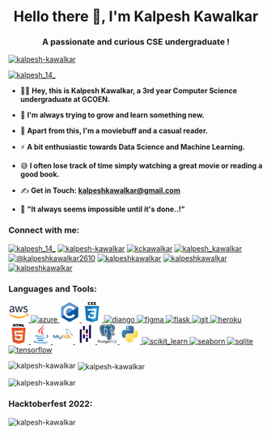<h1 align="center">Hello there 👋, I'm Kalpesh Kawalkar</h1>
<h3 align="center">A passionate and curious CSE undergraduate !</h3>

<p align="left"> <a href="https://github.com/ryo-ma/github-profile-trophy"><img src="https://github-profile-trophy.vercel.app/?username=kalpesh-kawalkar" alt="kalpesh-kawalkar" /></a> </p>

<p align="left"> <a href="https://twitter.com/kalpesh_14_" target="blank"><img src="https://img.shields.io/twitter/follow/kalpesh_14_?logo=twitter&style=for-the-badge" alt="kalpesh_14_" /></a> </p>

- 👨‍🎓 **Hey, this is Kalpesh Kawalkar, a 3rd year Computer Science undergraduate at GCOEN.**

- 🌱 **I'm always trying to grow and learn something new.**

- 🫶 **Apart from this, I'm a moviebuff and a casual reader.**

- ⚡ **A bit enthusiastic towards Data Science and Machine Learning.**

- 😅 **I often lose track of time simply watching a great movie or reading a good book.**

- ✍️ **Get in Touch: kalpeshkawalkar@gmail.com**

- 💯 **"It always seems impossible until it's done..!"**

<h3 align="left">Connect with me:</h3>
<p align="left">
<a href="https://twitter.com/kalpesh_14_" target="blank"><img align="center" src="https://raw.githubusercontent.com/rahuldkjain/github-profile-readme-generator/master/src/images/icons/Social/twitter.svg" alt="kalpesh_14_" height="30" width="40" /></a>
<a href="https://linkedin.com/in/kalpesh-kawalkar" target="blank"><img align="center" src="https://raw.githubusercontent.com/rahuldkjain/github-profile-readme-generator/master/src/images/icons/Social/linked-in-alt.svg" alt="kalpesh-kawalkar" height="30" width="40" /></a>
<a href="https://kaggle.com/kckawalkar" target="blank"><img align="center" src="https://raw.githubusercontent.com/rahuldkjain/github-profile-readme-generator/master/src/images/icons/Social/kaggle.svg" alt="kckawalkar" height="30" width="40" /></a>
<a href="https://instagram.com/kalpesh_kawalkar" target="blank"><img align="center" src="https://raw.githubusercontent.com/rahuldkjain/github-profile-readme-generator/master/src/images/icons/Social/instagram.svg" alt="kalpesh_kawalkar" height="30" width="40" /></a>
<a href="https://medium.com/@kalpeshkawalkar2610" target="blank"><img align="center" src="https://raw.githubusercontent.com/rahuldkjain/github-profile-readme-generator/master/src/images/icons/Social/medium.svg" alt="@kalpeshkawalkar2610" height="30" width="40" /></a>
<a href="https://www.hackerrank.com/kalpeshkawalkar" target="blank"><img align="center" src="https://raw.githubusercontent.com/rahuldkjain/github-profile-readme-generator/master/src/images/icons/Social/hackerrank.svg" alt="kalpeshkawalkar" height="30" width="40" /></a>
<a href="https://www.leetcode.com/kalpeshkawalkar" target="blank"><img align="center" src="https://raw.githubusercontent.com/rahuldkjain/github-profile-readme-generator/master/src/images/icons/Social/leet-code.svg" alt="kalpeshkawalkar" height="30" width="40" /></a>
<a href="https://auth.geeksforgeeks.org/user/kalpeshkawalkar" target="blank"><img align="center" src="https://raw.githubusercontent.com/rahuldkjain/github-profile-readme-generator/master/src/images/icons/Social/geeks-for-geeks.svg" alt="kalpeshkawalkar" height="30" width="40" /></a>
</p>

<h3 align="left">Languages and Tools:</h3>
<p align="left"> <a href="https://aws.amazon.com" target="_blank" rel="noreferrer"> <img src="https://raw.githubusercontent.com/devicons/devicon/master/icons/amazonwebservices/amazonwebservices-original-wordmark.svg" alt="aws" width="40" height="40"/> </a> <a href="https://azure.microsoft.com/en-in/" target="_blank" rel="noreferrer"> <img src="https://www.vectorlogo.zone/logos/microsoft_azure/microsoft_azure-icon.svg" alt="azure" width="40" height="40"/> </a> <a href="https://www.cprogramming.com/" target="_blank" rel="noreferrer"> <img src="https://raw.githubusercontent.com/devicons/devicon/master/icons/c/c-original.svg" alt="c" width="40" height="40"/> </a> <a href="https://www.w3schools.com/css/" target="_blank" rel="noreferrer"> <img src="https://raw.githubusercontent.com/devicons/devicon/master/icons/css3/css3-original-wordmark.svg" alt="css3" width="40" height="40"/> </a> <a href="https://www.djangoproject.com/" target="_blank" rel="noreferrer"> <img src="https://cdn.worldvectorlogo.com/logos/django.svg" alt="django" width="40" height="40"/> </a> <a href="https://www.figma.com/" target="_blank" rel="noreferrer"> <img src="https://www.vectorlogo.zone/logos/figma/figma-icon.svg" alt="figma" width="40" height="40"/> </a> <a href="https://flask.palletsprojects.com/" target="_blank" rel="noreferrer"> <img src="https://www.vectorlogo.zone/logos/pocoo_flask/pocoo_flask-icon.svg" alt="flask" width="40" height="40"/> </a> <a href="https://git-scm.com/" target="_blank" rel="noreferrer"> <img src="https://www.vectorlogo.zone/logos/git-scm/git-scm-icon.svg" alt="git" width="40" height="40"/> </a> <a href="https://heroku.com" target="_blank" rel="noreferrer"> <img src="https://www.vectorlogo.zone/logos/heroku/heroku-icon.svg" alt="heroku" width="40" height="40"/> </a> <a href="https://www.w3.org/html/" target="_blank" rel="noreferrer"> <img src="https://raw.githubusercontent.com/devicons/devicon/master/icons/html5/html5-original-wordmark.svg" alt="html5" width="40" height="40"/> </a> <a href="https://www.java.com" target="_blank" rel="noreferrer"> <img src="https://raw.githubusercontent.com/devicons/devicon/master/icons/java/java-original.svg" alt="java" width="40" height="40"/> </a> <a href="https://www.mysql.com/" target="_blank" rel="noreferrer"> <img src="https://raw.githubusercontent.com/devicons/devicon/master/icons/mysql/mysql-original-wordmark.svg" alt="mysql" width="40" height="40"/> </a> <a href="https://pandas.pydata.org/" target="_blank" rel="noreferrer"> <img src="https://raw.githubusercontent.com/devicons/devicon/2ae2a900d2f041da66e950e4d48052658d850630/icons/pandas/pandas-original.svg" alt="pandas" width="40" height="40"/> </a> <a href="https://www.postgresql.org" target="_blank" rel="noreferrer"> <img src="https://raw.githubusercontent.com/devicons/devicon/master/icons/postgresql/postgresql-original-wordmark.svg" alt="postgresql" width="40" height="40"/> </a> <a href="https://www.python.org" target="_blank" rel="noreferrer"> <img src="https://raw.githubusercontent.com/devicons/devicon/master/icons/python/python-original.svg" alt="python" width="40" height="40"/> </a> <a href="https://scikit-learn.org/" target="_blank" rel="noreferrer"> <img src="https://upload.wikimedia.org/wikipedia/commons/0/05/Scikit_learn_logo_small.svg" alt="scikit_learn" width="40" height="40"/> </a> <a href="https://seaborn.pydata.org/" target="_blank" rel="noreferrer"> <img src="https://seaborn.pydata.org/_images/logo-mark-lightbg.svg" alt="seaborn" width="40" height="40"/> </a> <a href="https://www.sqlite.org/" target="_blank" rel="noreferrer"> <img src="https://www.vectorlogo.zone/logos/sqlite/sqlite-icon.svg" alt="sqlite" width="40" height="40"/> </a> <a href="https://www.tensorflow.org" target="_blank" rel="noreferrer"> <img src="https://www.vectorlogo.zone/logos/tensorflow/tensorflow-icon.svg" alt="tensorflow" width="40" height="40"/> </a> </p>

<p><img align="left" src="https://github-readme-stats.vercel.app/api/top-langs?username=kalpesh-kawalkar&show_icons=true&locale=en&layout=compact" alt="kalpesh-kawalkar" /></p>

<p>&nbsp;<img align="center" src="https://github-readme-stats.vercel.app/api?username=kalpesh-kawalkar&show_icons=true&locale=en" alt="kalpesh-kawalkar" /></p>

<p><img align="center" src="https://github-readme-streak-stats.herokuapp.com/?user=kalpesh-kawalkar&" alt="kalpesh-kawalkar" /></p>



### Hacktoberfest 2022:
<img align="center" heighgt="330px" width="775px" src="https://holopin.io/api/user/board?user=kalpesh_kawalkar" alt="kalpesh-kawalkar" />
<!-- [![@kalpesh_kawalkar's Holopin board](https://holopin.io/api/user/board?user=kalpesh_kawalkar)](https://holopin.io/@kalpesh_kawalkar)
 -->
